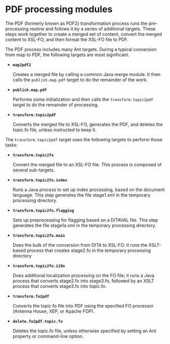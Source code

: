 # PDF processing modules

The PDF \(formerly known as PDF2\) transformation process runs the pre-processing routine and follows it by a series of additional targets. These steps work together to create a merged set of content, convert the merged content to XSL-FO, and then format the XSL-FO file to PDF.

The PDF process includes many Ant targets. During a typical conversion from map to PDF, the following targets are most significant.

-   **`map2pdf2`**

    Creates a merged file by calling a common Java merge module. It then calls the `publish.map.pdf` target to do the remainder of the work.

-   **`publish.map.pdf`**

    Performs some initialization and then calls the `transform.topic2pdf` target to do the remainder of processing.

-   **`transform.topic2pdf`**

    Converts the merged file to XSL-FO, generates the PDF, and deletes the topic.fo file, unless instructed to keep it.


The `transform.topic2pdf` target uses the following targets to perform those tasks:

-   **`transform.topic2fo`**

    Convert the merged file to an XSL-FO file. This process is composed of several sub-targets.

-   **`transform.topic2fo.index`**

    Runs a Java process to set up index processing, based on the document language. This step generates the file stage1.xml in the temporary processing directory.

-   **`transform.topic2fo.flagging`**

    Sets up preprocessing for flagging based on a DITAVAL file. This step generates the file stage1a.xml in the temporary processing directory.

-   **`transform.topic2fo.main`**

    Does the bulk of the conversion from DITA to XSL-FO. It runs the XSLT-based process that creates stage2.fo in the temporary processing directory

-   **`transform.topic2fo.i18n`**

    Does additional localization processing on the FO file; it runs a Java process that converts stage2.fo into stage3.fo, followed by an XSLT process that converts stage3.fo into topic.fo.

-   **`transform.fo2pdf`**

    Converts the topic.fo file into PDF using the specified FO processor \(Antenna House, XEP, or Apache FOP\).

-   **`delete.fo2pdf.topic.fo`**

    Deletes the topic.fo file, unless otherwise specified by setting an Ant property or command-line option.


